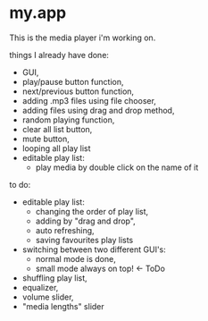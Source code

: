 # my.app
This is the media player i'm working on.

things I already have done:
- GUI,
- play/pause button function,
- next/previous button function,
- adding .mp3 files using file chooser,
- adding files using drag and drop method,
- random playing function,
- clear all list button,
- mute button,
- looping all play list
- editable play list:
  - play media by double click on the name of it

to do:
- editable play list:
  - changing the order of play list,
  - adding by "drag and drop",
  - auto refreshing,
  - saving favourites play lists
- switching between two different GUI's:
  - normal mode is done,
  - small mode always on top! <- ToDo
- shuffling play list,
- equalizer,
- volume slider,
- "media lengths" slider
